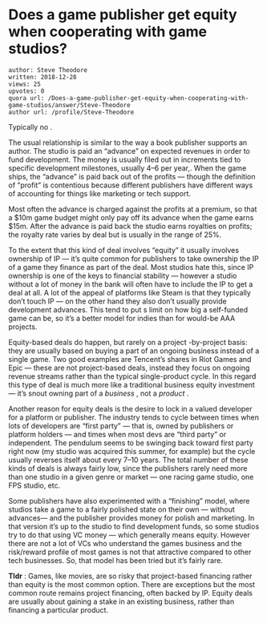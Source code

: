# Does a game publisher get equity when cooperating with game studios?

	author: Steve Theodore
	written: 2018-12-28
	views: 25
	upvotes: 0
	quora url: /Does-a-game-publisher-get-equity-when-cooperating-with-game-studios/answer/Steve-Theodore
	author url: /profile/Steve-Theodore


Typically no .

The usual relationship is similar to the way a book publisher supports an author. The studio is paid an “advance” on expected revenues in order to fund development. The money is usually filed out in increments tied to specific development milestones, usually 4–6 per year,. When the game ships, the “advance” is paid back out of the profits — though the definition of “profit” is contentious because different publishers have different ways of accounting for things like marketing or tech support.

Most often the advance is charged against the profits at a premium, so that a $10m game budget might only pay off its advance when the game earns $15m. After the advance is paid back the studio earns royalties on profits; the royalty rate varies by deal but is usually in the range of 25%.

To the extent that this kind of deal involves “equity” it usually involves ownership of IP — it’s quite common for publishers to take ownership the IP of a game they finance as part of the deal. Most studios hate this, since IP ownership is one of the keys to financial stability — however a studio without a lot of money in the bank will often have to include the IP to get a deal at all. A lot of the appeal of platforms like Steam is that they typically don’t touch IP — on the other hand they also don’t usually provide development advances. This tend to put s limit on how big a self-funded game can be, so it’s a better model for indies than for would-be AAA projects.

Equity-based deals do happen, but rarely on a project -by-project basis: they are usually based on buying a part of an ongoing business instead of a single game. Two good examples are Tencent’s shares in Riot Games and Epic — these are not project-based deals, instead they focus on ongoing revenue streams rather than the typical single-product cycle. In this regard this type of deal is much more like a traditional business equity investment— it’s snout owning part of a _business_ , not a _product_ .

Another reason for equity deals is the desire to lock in a valued developer for a platform or publisher. The industry tends to cycle between times when lots of developers are “first party” — that is, owned by publishers or platform holders — and times when most devs are “third party” or independent. The pendulum seems to be swinging back toward first party right now (my studio was acquired this summer, for example) but the cycle usually reverses itself about every 7–10 years. The total number of these kinds of deals is always fairly low, since the publishers rarely need more than one studio in a given genre or market — one racing game studio, one FPS studio, etc.

Some publishers have also experimented with a “finishing” model, where studios take a game to a fairly polished state on their own — without advances— and the publisher provides money for polish and marketing. In that version it’s up to the studio to find development funds, so some studios try to do that using VC money — which generally means equity. However there are not a lot of VCs who understand the games business and the risk/reward profile of most games is not that attractive compared to other tech businesses. So, that model has been tried but it’s fairly rare.

__Tldr__ : Games, like movies, are so risky that project-based financing rather than equity is the most common option. There are exceptions but the most common route remains project financing, often backed by IP. Equity deals are usually about gaining a stake in an existing business, rather than financing a particular product.

